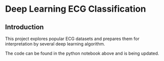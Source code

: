 # Deep Learning ECG Classification


## Introduction
This project explores popular ECG datasets and prepares them for interpretation by several deep learning algorithm. 

The code can be found in the python notebook above and is being updated.
